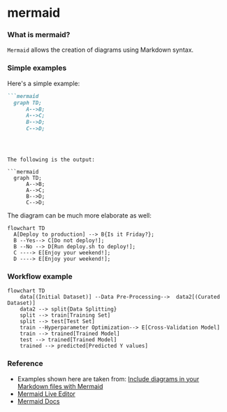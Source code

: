 # mermaid

### What is mermaid?
`Mermaid` allows the creation of diagrams using Markdown syntax.

### Simple examples
Here's a simple example:

```markdown
```mermaid
  graph TD;
      A-->B;
      A-->C;
      B-->D;
      C-->D;
```
```



The following is the output:

```mermaid
  graph TD;
      A-->B;
      A-->C;
      B-->D;
      C-->D;
```

The diagram can be much more elaborate as well:

```mermaid
flowchart TD
  A[Deploy to production] --> B{Is it Friday?};
  B --Yes--> C[Do not deploy!];
  B --No --> D[Run deploy.sh to deploy!];
  C ----> E[Enjoy your weekend!];
  D ----> E[Enjoy your weekend!];
```

### Workflow example

```mermaid
flowchart TD
    data[(Initial Dataset)] --Data Pre-Processing-->  data2[(Curated Dataset)]
    data2 --> split{Data Splitting}
    split --> train[Training Set]
    split --> test[Test Set]
    train --Hyperparameter Optimization--> E[Cross-Validation Model]
    train --> trained[Trained Model]
    test --> trained[Trained Model]
    trained --> predicted[Predicted Y values]
```

### Reference
- Examples shown here are taken from: [Include diagrams in your Markdown files with Mermaid
](https://github.blog/2022-02-14-include-diagrams-markdown-files-mermaid/)
- [Mermaid Live Editor](https://mermaid-js.github.io/mermaid-live-editor/)
- [Mermaid Docs](https://mermaid-js.github.io/mermaid/#/)
